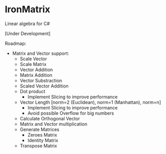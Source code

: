 # IronMatrix
Linear algebra for C#

[Under Development]

Roadmap:

- Matrix and Vector support:
  - Scale Vector
  - Scale Matrix
  - Vector Addition
  - Matrix Addition
  - Vector Substraction
  - Scaled Vector Addition
  - Dot product 
    - Implement Slicing to improve performance
  - Vector Length [norm=2 (Euclidean), norm=1 (Manhattan), norm=n]
    - Implement Slicing to improve performance
    - Avoid possible Overflow for big numbers
  - Calculate Orthogonal Vector
  - Matrix and Vector multiplication
  - Generate Matrices
    - Zeroes Matrix
    - Identity Matrix
  - Transpose Matrix
